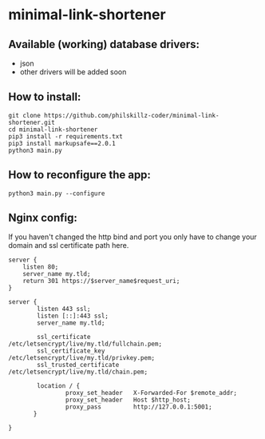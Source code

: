 # minimal-link-shortener

## Available (working) database drivers:
- json
- other drivers will be added soon

## How to install:
````
git clone https://github.com/philskillz-coder/minimal-link-shortener.git
cd minimal-link-shortener
pip3 install -r requirements.txt
pip3 install markupsafe==2.0.1
python3 main.py
````

## How to reconfigure the app:
````
python3 main.py --configure
````

## Nginx config:
If you haven't changed the http bind and port you only have to change your domain and ssl certificate path here.
````
server {
    listen 80;
    server_name my.tld;
    return 301 https://$server_name$request_uri;
}

server {
        listen 443 ssl;
        listen [::]:443 ssl;
        server_name my.tld;

        ssl_certificate          /etc/letsencrypt/live/my.tld/fullchain.pem;
        ssl_certificate_key      /etc/letsencrypt/live/my.tld/privkey.pem;
        ssl_trusted_certificate  /etc/letsencrypt/live/my.tld/chain.pem;

        location / {
                proxy_set_header   X-Forwarded-For $remote_addr;
                proxy_set_header   Host $http_host;
                proxy_pass         http://127.0.0.1:5001;
       }

}
````
